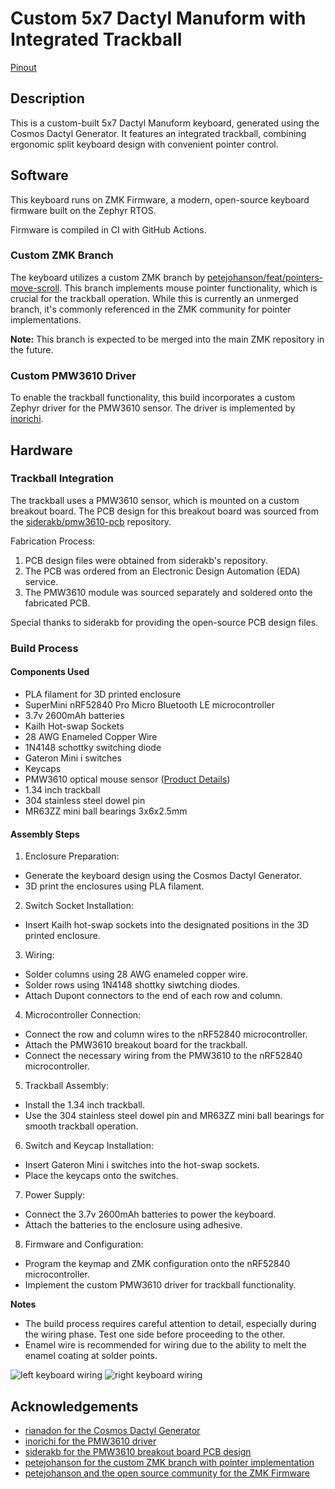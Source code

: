# Custom 5x7 Dactyl Manuform with Integrated Trackball

[Pinout](https://github.com/ProbablyAnds/ZMK-TESTBALL-keyboard/blob/main/Untitled.png)

## Description

This is a custom-built 5x7 Dactyl Manuform keyboard, generated using the Cosmos Dactyl Generator. It features an integrated trackball, combining ergonomic split keyboard design with convenient pointer control.

## Software

This keyboard runs on ZMK Firmware, a modern, open-source keyboard firmware built on the Zephyr RTOS.

Firmware is compiled in CI with GitHub Actions.

### Custom ZMK Branch

The keyboard utilizes a custom ZMK branch by [petejohanson/feat/pointers-move-scroll](https://github.com/petejohanson/zmk/tree/feat/pointers-move-scroll). This branch implements mouse pointer functionality, which is crucial for the trackball operation. While this is currently an unmerged branch, it's commonly referenced in the ZMK community for pointer implementations.

**Note:** This branch is expected to be merged into the main ZMK repository in the future.

### Custom PMW3610 Driver

To enable the trackball functionality, this build incorporates a custom Zephyr driver for the PMW3610 sensor. The driver is implemented by [inorichi](https://github.com/inorichi/zmk-pmw3610-driver).

## Hardware

### Trackball Integration

The trackball uses a PMW3610 sensor, which is mounted on a custom breakout board. The PCB design for this breakout board was sourced from the [siderakb/pmw3610-pcb](https://github.com/siderakb/pmw3610-pcb) repository.

Fabrication Process:

1. PCB design files were obtained from siderakb's repository.
2. The PCB was ordered from an Electronic Design Automation (EDA) service.
3. The PMW3610 module was sourced separately and soldered onto the fabricated PCB.

Special thanks to siderakb for providing the open-source PCB design files.

### Build Process

#### Components Used

- PLA filament for 3D printed enclosure
- SuperMini nRF52840 Pro Micro Bluetooth LE microcontroller
- 3.7v 2600mAh batteries
- Kailh Hot-swap Sockets
- 28 AWG Enameled Copper Wire
- 1N4148 schottky switching diode
- Gateron Mini i switches
- Keycaps
- PMW3610 optical mouse sensor ([Product Details](https://www.pixart.com/products-detail/21/PMW3610DM-SUDU))
- 1.34 inch trackball
- 304 stainless steel dowel pin
- MR63ZZ mini ball bearings 3x6x2.5mm

#### Assembly Steps

1. Enclosure Preparation:

- Generate the keyboard design using the Cosmos Dactyl Generator.
- 3D print the enclosures using PLA filament.

2. Switch Socket Installation:

- Insert Kailh hot-swap sockets into the designated positions in the 3D printed enclosure.

3. Wiring:

- Solder columns using 28 AWG enameled copper wire.
- Solder rows using 1N4148 shottky siwtching diodes.
- Attach Dupont connectors to the end of each row and column.

4. Microcontroller Connection:

- Connect the row and column wires to the nRF52840 microcontroller.
- Attach the PMW3610 breakout board for the trackball.
- Connect the necessary wiring from the PMW3610 to the nRF52840 microcontroller.

5. Trackball Assembly:

- Install the 1.34 inch trackball.
- Use the 304 stainless steel dowel pin and MR63ZZ mini ball bearings for smooth trackball operation.

6. Switch and Keycap Installation:

- Insert Gateron Mini i switches into the hot-swap sockets.
- Place the keycaps onto the switches.

7. Power Supply:

- Connect the 3.7v 2600mAh batteries to power the keyboard.
- Attach the batteries to the enclosure using adhesive.

8. Firmware and Configuration:

- Program the keymap and ZMK configuration onto the nRF52840 microcontroller.
- Implement the custom PMW3610 driver for trackball functionality.

**Notes**

- The build process requires careful attention to detail, especially during the wiring phase. Test one side before proceeding to the other.
- Enamel wire is recommended for wiring due to the ability to melt the enamel coating at solder points.

![left keyboard wiring](https://github.com/trentrand/zmk-config/blob/main/images/wiring-left.jpeg?raw=true)
![right keyboard wiring](https://github.com/trentrand/zmk-config/blob/main/images/wiring-right.jpeg?raw=true)

## Acknowledgements

- [rianadon for the Cosmos Dactyl Generator](https://github.com/rianadon/dactyl-configurator)
- [inorichi for the PMW3610 driver](https://github.com/inorichi/zmk-pmw3610-driver)
- [siderakb for the PMW3610 breakout board PCB design](https://github.com/siderakb/pmw3610-pcb)
- [petejohanson for the custom ZMK branch with pointer implementation](https://github.com/petejohanson/zmk/tree/feat/pointers-move-scroll)
- [petejohanson and the open source community for the ZMK Firmware](https://github.com/zmkfirmware/zmk)
